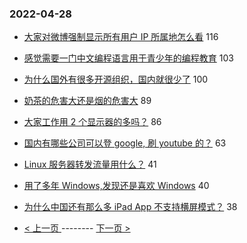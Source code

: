 ### 2022-04-28 
- [大家对微博强制显示所有用户 IP 所属地怎么看](https://www.v2ex.com/t/849792) 116
- [感觉需要一门中文编程语言用于青少年的编程教育](https://www.v2ex.com/t/849700) 103
- [为什么国外有很多开源组织，国内就很少了](https://www.v2ex.com/t/849655) 100
- [奶茶的危害大还是烟的危害大](https://www.v2ex.com/t/849733) 89
- [大家工作用 2 个显示器的多吗？](https://www.v2ex.com/t/849720) 86
- [国内有哪些公司可以登 google, 刷 youtube 的？](https://www.v2ex.com/t/849763) 63
- [Linux 服务器转发流量用什么？](https://www.v2ex.com/t/849671) 41
- [用了多年 Windows,发现还是喜欢 Windows](https://www.v2ex.com/t/849830) 40
- [为什么中国还有那么多 iPad App 不支持横屏模式？](https://www.v2ex.com/t/849695) 38 

- [ < 上一页 ](https://github.com/able8/v2ex-hot-record/blob/master/2022-04-27.md) -------- [ 下一页 > ](https://github.com/able8/v2ex-hot-record/blob/master/2022-04-29.md)
